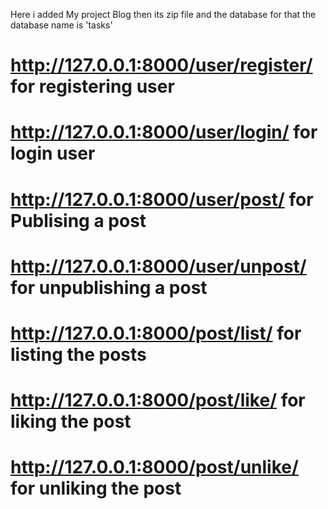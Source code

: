 Here i added My project Blog then its zip file and the database  for that the database name is 'tasks'


#   http://127.0.0.1:8000/user/register/   for registering user
#   http://127.0.0.1:8000/user/login/      for login user
#   http://127.0.0.1:8000/user/post/       for Publising a post
#   http://127.0.0.1:8000/user/unpost/     for unpublishing a post
#   http://127.0.0.1:8000/post/list/       for listing the posts
#   http://127.0.0.1:8000/post/like/       for liking the post
#   http://127.0.0.1:8000/post/unlike/     for unliking the post

